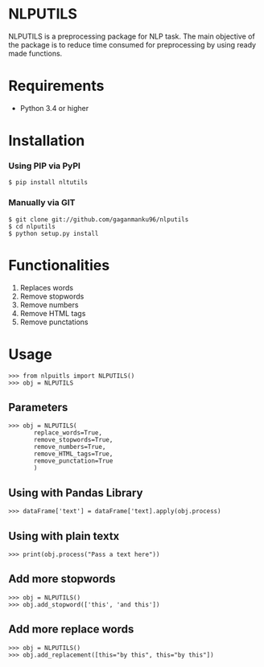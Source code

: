 # NLPUTILS

NLPUTILS is a preprocessing package for NLP task. The main objective of the package is to reduce time consumed for preprocessing by using ready made functions.

# Requirements

 * Python 3.4 or higher

# Installation

 ### Using PIP via PyPI
 ```
 $ pip install nltutils
 ```

 ### Manually via GIT
 ```
 $ git clone git://github.com/gaganmanku96/nlputils
 $ cd nlputils
 $ python setup.py install
 ```

# Functionalities
1. Replaces words
2. Remove stopwords
3. Remove numbers
4. Remove HTML tags
5. Remove punctations

# Usage
```
>>> from nlpuitls import NLPUTILS()
>>> obj = NLPUTILS
```
 ## Parameters
 ```
 >>> obj = NLPUTILS(
        replace_words=True,
        remove_stopwords=True,
        remove_numbers=True,
        remove_HTML_tags=True,
        remove_punctation=True
        )
 ```
 ## Using with Pandas Library
 ```
 >>> dataFrame['text'] = dataFrame['text].apply(obj.process)

 ```
 ## Using with plain textx
 ```
 >>> print(obj.process("Pass a text here"))
 ```
 ## Add more stopwords
 ```
 >>> obj = NLPUTILS()
 >>> obj.add_stopword(['this', 'and this'])
 ```
 ## Add more replace words
 ```
 >>> obj = NLPUTILS()
 >>> obj.add_replacement([this="by this", this="by this"])
 ```

 
